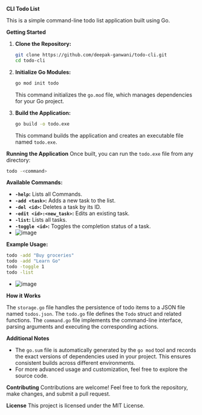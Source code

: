 **CLI Todo List**

This is a simple command-line todo list application built using Go. 

**Getting Started**

1. **Clone the Repository:**
   ```bash
   git clone https://github.com/deepak-ganwani/todo-cli.git
   cd todo-cli
   ```

2. **Initialize Go Modules:**
   ```bash
   go mod init todo
   ```
   This command initializes the `go.mod` file, which manages dependencies for your Go project.

3. **Build the Application:**
   ```bash
   go build -o todo.exe
   ```
   This command builds the application and creates an executable file named `todo.exe`.

**Running the Application**
Once built, you can run the `todo.exe` file from any directory:
```bash
todo -<command>
```

**Available Commands:**

* **`-help`:** Lists all Commands.
* **`-add <task>`:** Adds a new task to the list.
* **`-del <id>`:** Deletes a task by its ID.
* **`-edit <id>:<new_task>`:** Edits an existing task.
* **`-list`:** Lists all tasks.
* **`-toggle <id>`:** Toggles the completion status of a task.
* ![image](https://github.com/user-attachments/assets/6aeead60-7485-4172-aabe-8b50301fa4a4)

**Example Usage:**
```bash
todo -add "Buy groceries"
todo -add "Learn Go"
todo -toggle 1
todo -list
```
* ![image](https://github.com/user-attachments/assets/ecaf6d39-087c-431f-8fc2-49e6881132b8)

**How it Works**

The `storage.go` file handles the persistence of todo items to a JSON file named `todos.json`. The `todo.go` file defines the `Todo` struct and related functions. The `command.go` file implements the command-line interface, parsing arguments and executing the corresponding actions.

**Additional Notes**

* The `go.sum` file is automatically generated by the `go mod` tool and records the exact versions of dependencies used in your project. This ensures consistent builds across different environments.
* For more advanced usage and customization, feel free to explore the source code. 

**Contributing**
Contributions are welcome! Feel free to fork the repository, make changes, and submit a pull request.

**License**
This project is licensed under the MIT License.
